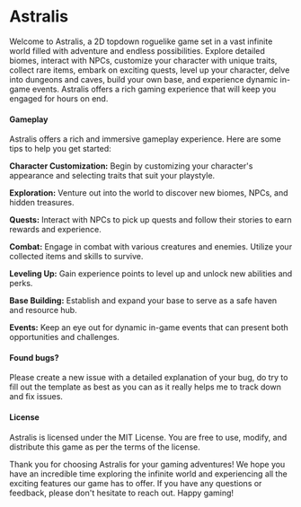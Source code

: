 # Astralis

Welcome to Astralis, a 2D topdown roguelike game set in a vast infinite world filled with adventure and endless possibilities. 
Explore detailed biomes, interact with NPCs, customize your character with unique traits, collect rare items, 
embark on exciting quests, level up your character, delve into dungeons and caves, build your own base, and experience dynamic in-game events. 
Astralis offers a rich gaming experience that will keep you engaged for hours on end.

#### Gameplay
Astralis offers a rich and immersive gameplay experience. Here are some tips to help you get started:

**Character Customization:** Begin by customizing your character's appearance and selecting traits that suit your playstyle.

**Exploration:** Venture out into the world to discover new biomes, NPCs, and hidden treasures.

**Quests:** Interact with NPCs to pick up quests and follow their stories to earn rewards and experience.

**Combat:** Engage in combat with various creatures and enemies. Utilize your collected items and skills to survive.

**Leveling Up:** Gain experience points to level up and unlock new abilities and perks.

**Base Building:** Establish and expand your base to serve as a safe haven and resource hub.

**Events:** Keep an eye out for dynamic in-game events that can present both opportunities and challenges.

#### Found bugs?
Please create a new issue with a detailed explanation of your bug, 
do try to fill out the template as best as you can as it really helps me to track down and fix issues.

#### License
Astralis is licensed under the MIT License. You are free to use, modify, and distribute this game as per the terms of the license.

Thank you for choosing Astralis for your gaming adventures! We hope you have an incredible time exploring the infinite world and experiencing all the exciting features our game has to offer. 
If you have any questions or feedback, please don't hesitate to reach out. Happy gaming!
